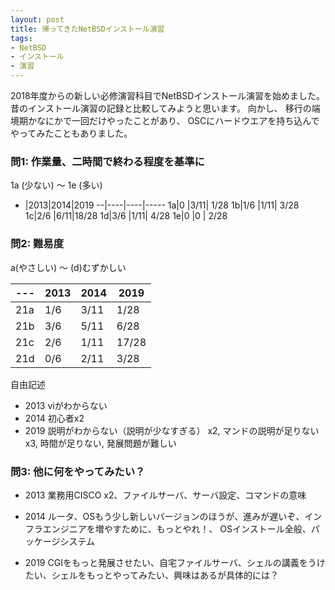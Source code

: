 ```yaml
---
layout: post
title: 帰ってきたNetBSDインストール演習
tags:
- NetBSD
- インストール
- 演習
---
```


2018年度からの新しい必修演習科目でNetBSDインストール演習を始めました。
昔のインストール演習の記録と比較してみようと思います。
向かし、
移行の端境期かなにかで一回だけやったことがあり、
OSCにハードウエアを持ち込んでやってみたこともありました。

### 問1: 作業量、二時間で終わる程度を基準に

1a (少ない) 〜 1e (多い)

- |2013|2014|2019
--|----|----|-----
1a|0   |3/11| 1/28
1b|1/6 |1/11| 3/28
1c|2/6 |6/11|18/28
1d|3/6 |1/11| 4/28
1e|0   |0   | 2/28


### 問2: 難易度

a(やさしい) 〜 (d)むずかしい


---|2013|2014|2019
---|----|----|----
21a|1/6 |3/11|1/28
21b|3/6 |5/11|6/28
21c|2/6 |1/11|17/28
21d|0/6 |2/11|3/28

自由記述

- 2013
  viがわからない
- 2014
  初心者x2
- 2019
  説明がわからない（説明が少なすぎる） x2, マンドの説明が足りないx3, 時間が足りない, 発展問題が難しい


### 問3: 他に何をやってみたい？

- 2013
  業務用CISCO x2、ファイルサーバ、サーバ設定、コマンドの意味

- 2014
  ルータ、OSもう少し新しいバージョンのほうが、進みが遅いぞ、インフラエンジニアを増やすために、もっとやれ！、
  OSインストール全般、パッケージシステム

- 2019
  CGIをもっと発展させたい、自宅ファイルサーバ、シェルの講義をうけたい、シェルをもっとやってみたい、興味はあるが具体的には？

